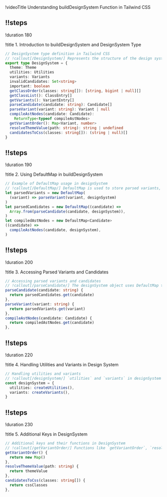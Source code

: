 !videoTitle Understanding buildDesignSystem Function in Tailwind CSS

## !!steps
!duration 180

!title 1. Introduction to buildDesignSystem and DesignSystem Type

```ts ! design-system.ts
// DesignSystem type definition in Tailwind CSS
// !callout[/DesignSystem/] Represents the structure of the design system with methods for theme resolution, parsing candidates and variants, and compiling AST nodes.
export type DesignSystem = {
  theme: Theme
  utilities: Utilities
  variants: Variants
  invalidCandidates: Set<string>
  important: boolean
  getClassOrder(classes: string[]): [string, bigint | null][]
  getClassList(): ClassEntry[]
  getVariants(): VariantEntry[]
  parseCandidate(candidate: string): Candidate[]
  parseVariant(variant: string): Variant | null
  compileAstNodes(candidate: Candidate): 
    ReturnType<typeof compileAstNodes>
  getVariantOrder(): Map<Variant, number>
  resolveThemeValue(path: string): string | undefined
  candidatesToCss(classes: string[]): (string | null)[]
}
```

## !!steps
!duration 190

!title 2. Using DefaultMap in buildDesignSystem

```ts ! design-system.ts
// Example of DefaultMap usage in designSystem
// !callout[/DefaultMap/] DefaultMap is used to store parsed variants, candidates, and compiled AST nodes, generating default values when they don’t exist.
let parsedVariants = new DefaultMap(
  (variant) => parseVariant(variant, designSystem)
)
let parsedCandidates = new DefaultMap((candidate) =>
  Array.from(parseCandidate(candidate, designSystem)),
)
let compiledAstNodes = new DefaultMap<Candidate>
((candidate) =>
  compileAstNodes(candidate, designSystem),
)
```

## !!steps
!duration 200

!title 3. Accessing Parsed Variants and Candidates

```ts ! design-system.ts
// Accessing parsed variants and candidates
// !callout[/parseCandidate/] The designSystem object uses DefaultMap to access cached or newly parsed candidates and variants.
parseCandidate(candidate: string) {
  return parsedCandidates.get(candidate)
},
parseVariant(variant: string) {
  return parsedVariants.get(variant)
},
compileAstNodes(candidate: Candidate) {
  return compiledAstNodes.get(candidate)
},
```

## !!steps
!duration 220

!title 4. Handling Utilities and Variants in Design System

```ts ! design-system.ts
// Handling utilities and variants
// !callout[/designSystem/] `utilities` and `variants` in designSystem are generated using `createUtilities` and `createVariants`, essential components in Tailwind's core utility system.
const designSystem = {
  utilities: createUtilities(),
  variants: createVariants(),
}
```

## !!steps
!duration 230

!title 5. Additional Keys in DesignSystem

```ts ! design-system.ts
// Additional keys and their functions in DesignSystem
// !callout[/getVariantOrder/] Functions like `getVariantOrder`, `resolveThemeValue`, and `candidatesToCss` are also part of the design system, but require further analysis for deeper understanding.
getVariantOrder() {
  return new Map()
},
resolveThemeValue(path: string) {
  return themeValue
},
candidatesToCss(classes: string[]) {
  return cssClasses
},
```